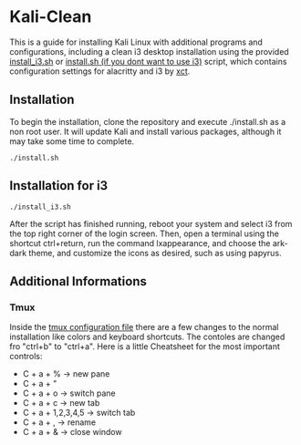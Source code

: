 # Kali-Clean

This is a guide for installing Kali Linux with additional programs and configurations, including a clean i3 desktop installation using the provided [install_i3.sh](../main/install_i3.sh) or [install.sh (if you dont want to use i3)](../main/install.sh) script, which contains configuration settings for alacritty and i3 by [xct](https://github.com/xct). 

## Installation
To begin the installation, clone the repository and execute ./install.sh as a non root user. It will update Kali and install various packages, although it may take some time to complete.

```
./install.sh
```

## Installation for i3

```
./install_i3.sh
```


After the script has finished running, reboot your system and select i3 from the top right corner of the login screen. Then, open a terminal using the shortcut ctrl+return, run the command lxappearance, and choose the ark-dark theme, and customize the icons as desired, such as using papyrus.

## Additional Informations
### Tmux
Inside the [tmux configuration file](../main/.config/tmux/.tmux.conf) there are a few changes to the normal installation like colors and keyboard shortcuts.
The contoles are changed fro "ctrl+b" to "ctrl+a".
Here is a little Cheatsheet for the most important controls:
- C + a + % -> new pane
- C + a + "
- C + a + o -> switch pane
- C + a + c -> new tab 
- C + a + 1,2,3,4,5 -> switch tab
- C + a + , -> rename
- C + a + & -> close window
